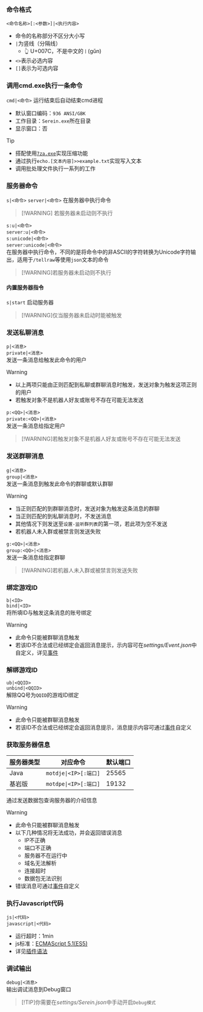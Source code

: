### 命令格式

`<命令名称>[:<参数>]|<执行内容>`

- 命令的名称部分不区分大小写
- `|`为竖线（分隔线）
  - 👆 U+007C，不是中文的`丨`(gǔn)
- `<>`表示必选内容
- `[]`表示为可选内容

### 调用cmd.exe执行一条命令

`cmd|<命令>`
运行结束后自动结束cmd进程

- 默认窗口编码：`936 ANSI/GBK`  
- 工作目录：`Serein.exe`所在目录  
- 显示窗口：否  

>[!TIP]
>
>- 搭配使用[`7za.exe`](https://www.7-zip.org/download.html)实现压缩功能  
>- 通过执行`echo.[文本内容]>>example.txt`实现写入文本  
>- 调用批处理文件执行一系列的工作
  
### 服务器命令

`s|<命令>`
`server|<命令>`
在服务器中执行命令  

>[!WARNING] 若服务器未启动则不执行

`s:u|<命令>`  
`server:u|<命令>`  
`s:unicode|<命令>`  
`server:unicode|<命令>`  
在服务器中执行命令，不同的是将命令中的非ASCII的字符转换为Unicode字符输出，适用于`/tellraw`等使用`json`文本的命令

>[!WARNING]若服务器未启动则不执行

#### 内置服务器指令

`s|start` 启动服务器  

>[!WARNING]仅当服务器未启动时能被触发

### 发送私聊消息

`p|<消息>`  
`private|<消息>`  
发送一条消息给触发此命令的用户

>[!WARNING]  
>
>- 以上两项只能由正则匹配到私聊或群聊消息时触发，发送对象为触发这项正则的用户
>- 若触发对象不是机器人好友或账号不存在可能无法发送  

`p:<QQ>|<消息>`  
`private:<QQ>|<消息>`  
发送一条消息给指定用户

>[!WARNING]若触发对象不是机器人好友或账号不存在可能无法发送  

### 发送群聊消息

`g|<消息>`  
`group|<消息>`  
发送一条消息到触发此命令的群聊或默认群聊

>[!WARNING]  
>
>- 当正则匹配的到群聊消息时，发送对象为触发这条消息的群聊  
>- 当正则匹配的到私聊消息时，不发送消息  
>- 其他情况下则发送至`设置-监听群列表`的第一项，若此项为空不发送  
>- 若机器人未入群或被禁言则发送失败

`g:<QQ>|<消息>`  
`group:<QQ>|<消息>`  
发送一条消息给指定群聊

>[!WARNING]若机器人未入群或被禁言则发送失败

### 绑定游戏ID

`b|<ID>`  
`bind|<ID>`  
将所填ID与触发这条消息的账号绑定

>[!WARNING]  
>
>- 此命令只能被群聊消息触发
>- 若该ID不合法或已经绑定会返回消息提示，示内容可在*settings/Event.json*中自定义，详见[事件](Event.md)  

### 解绑游戏ID

`ub|<QQID>`  
`unbind|<QQID>`  
解除QQ号为`QQID`的游戏ID绑定

>[!WARNING]  
>
>- 此命令只能被群聊消息触发
>- 若该ID不合法或已经绑定会返回消息提示，消息提示内容可通过[事件](Event.md)自定义

### 获取服务器信息

| 服务器类型 | 对应命令              | 默认端口 |
| ---------- | --------------------- | -------- |
| Java       | `motdje\|<IP>[:端口]` | 25565    |
| 基岩版     | `motdpe\|<IP>[:端口]` | 19132    |

通过发送数据包查询服务器的介绍信息

>[!WARNING]  
>
>- 此命令只能被群聊消息触发  
>- 以下几种情况将无法成功，并会返回错误消息
>   - IP不正确  
>   - 端口不正确  
>   - 服务器不在运行中  
>   - 域名无法解析  
>   - 连接超时  
>   - 数据包无法识别
>- 错误消息可通过[事件](Event.md)自定义

### 执行Javascript代码

`js|<代码>`  
`javascript|<代码>`

- 运行超时：1min
- js标准：[ECMAScript 5.1(ES5)](http://www.ecma-international.org/ecma-262/5.1/)
- 详见[插件语法](JSDocs.md.md)

### 调试输出

`debug|<消息>`  
输出调试消息到Debug窗口

>[!TIP]你需要在*settings/Serein.json*中手动开启`Debug模式`
